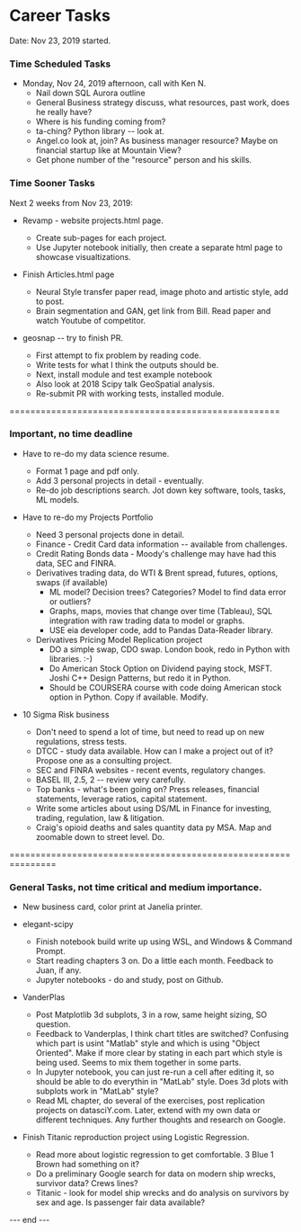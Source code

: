 # Career Tasks  

Date: Nov 23, 2019 started.  

### Time Scheduled Tasks  

 * Monday, Nov 24, 2019 afternoon, call with Ken N.
   - Nail down SQL Aurora outline
   - General Business strategy discuss, what resources, past work, does he really have?  
   - Where is his funding coming from?  
   - ta-ching? Python library -- look at.
   - Angel.co look at, join?  As business manager resource?  Maybe on financial startup like at Mountain View?  
   - Get phone number of the "resource" person and his skills.  
 
### Time Sooner Tasks 
 
Next 2 weeks from Nov 23, 2019:  

 * Revamp - website projects.html page.  
   - Create sub-pages for each project.  
   - Use Jupyter notebook initially, then create a separate html page to showcase visualtizations.  
 * Finish Articles.html page 
   - Neural Style transfer paper read, image photo and artistic style, add to post.  
   - Brain segmentation and GAN, get link from Bill.  Read paper and watch Youtube of competitor.  
   
  * geosnap -- try to finish PR.  
     - First attempt to fix problem by reading code.  
     - Write tests for what I think the outputs should be.  
     - Next, install module and test example notebook  
     - Also look at 2018 Scipy talk GeoSpatial analysis.  
     - Re-submit PR with working tests, installed module.  
   
====================================================

### Important, no time deadline  

 * Have to re-do my data science resume. 
   - Format 1 page and pdf only.  
   - Add 3 personal projects in detail - eventually.  
   - Re-do job descriptions search.  Jot down key software, tools, tasks, ML models.  
 
 * Have to re-do my Projects Portfolio  
    - Need 3 personal projects done in detail.  
    - Finance - Credit Card data information -- available from challenges.  
    - Credit Rating Bonds data - Moody's challenge may have had this data, SEC and FINRA.  
    - Derivatives trading data, do WTI & Brent spread, futures, options, swaps (if available)  
      - ML model?  Decision trees?  Categories?  Model to find data error or outliers?  
      - Graphs, maps, movies that change over time (Tableau), SQL integration with raw trading data to model or graphs.  
      - USE eia developer code, add to Pandas Data-Reader library.  
    - Derivatives Pricing Model Replication project 
      - DO a simple swap, CDO swap. London book, redo in Python with libraries. :-)
      - Do American Stock Option on Dividend paying stock, MSFT.  Joshi C++ Design Patterns, but redo it in Python.  
      - Should be COURSERA course with code doing American stock option in Python.  Copy if available.  Modify. 
      
 * 10 Sigma Risk business  
    - Don't need to spend a lot of time, but need to read up on new regulations, stress tests.  
    - DTCC - study data available.  How can I make a project out of it?  Propose one as a consulting project.  
    - SEC and FINRA websites - recent events, regulatory changes.  
    - BASEL III, 2.5, 2 -- review very carefully.  
    - Top banks - what's been going on?  Press releases, financial statements, leverage ratios, capital statement.  
    - Write some articles about using DS/ML in Finance for investing, trading, regulation, law & litigation.  
    - Craig's opioid deaths and sales quantity data py MSA.  Map and zoomable down to street level.  Do.  

===============================================================
   
### General Tasks, not time critical and medium importance.   

  * New business card, color print at Janelia printer.  
     
  * elegant-scipy 
     - Finish notebook build write up using WSL, and Windows & Command Prompt.  
     - Start reading chapters 3 on.  Do a little each month.  Feedback to Juan, if any. 
     - Jupyter notebooks - do and study, post on Github.  
     
  * VanderPlas  
     - Post Matplotlib 3d subplots, 3 in a row, same height sizing, SO question.  
     - Feedback to Vanderplas, I think chart titles are switched?  Confusing which part is usint "Matlab" style and which is using "Object Oriented".  Make if more clear by stating in each part which style is being used.  Seems to mix them together in some parts.  
     - In Jupyter notebook, you can just re-run a cell after editing it, so should be able to do everythin in "MatLab" style.  Does 3d plots with subplots work in "MatLab" style?
     - Read ML chapter, do several of the exercises, post replication projects on datasciY.com.  Later, extend with my own data or different techniques.  Any further thoughts and research on Google.  
       
 * Finish Titanic reproduction project using Logistic Regression.  
    - Read more about logistic regression to get comfortable.  3 Blue 1 Brown had something on it?  
    - Do a preliminary Google search for data on modern ship wrecks, survivor data?  Crews lines?  
    - Titanic - look for model ship wrecks and do analysis on survivors by sex and age.  Is passenger fair data available?  
  
  

--- end ---  
